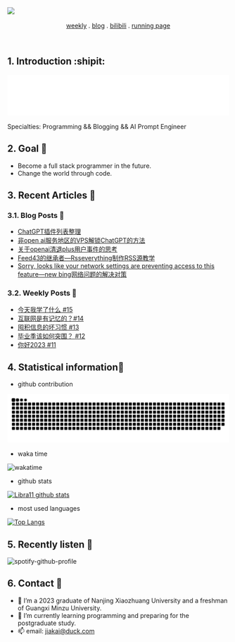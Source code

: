<a href="https://github.com/real-jiakai">
  <img src="https://img.shields.io/badge/github-real--jiakai-lightgrey?logo=github" style="max-width: 100%;">
</a>

<p align="center">
    <a href="https://gujiakai.top">weekly</a> .
    <a href="https://blog.gujiakai.top">blog</a> .
    <a href="https://space.bilibili.com/488592525">bilibili</a> .
    <a href="https://running.gujiakai.top">running page</a>
</p>

<br/>

## 1. Introduction :shipit:

[![hello-github](https://raw.githubusercontent.com/real-jiakai/real-jiakai/main/assets/hello-im-jaya.svg)](https://www.calligrapher.ai/)

Specialties: Programming && Blogging && AI Prompt Engineer

## 2. Goal :triangular_flag_on_post:

- Become a full stack programmer in the future.
- Change the world through code.

## 3. Recent Articles :pencil:

### 3.1. Blog Posts :page_facing_up:

<!-- BLOG-POST-LIST:START -->
- [ChatGPT插件列表整理](https://blog.gujiakai.top/2023/06/chatgpt-plugins-list.html)
- [非open ai服务地区的VPS解锁ChatGPT的方法](https://blog.gujiakai.top/2023/06/unlock-chatgpt-when-vps-been-judged-cn-by-cloudflare.html)
- [关于openai清退plus用户事件的思考](https://blog.gujiakai.top/2023/05/thinking-of-openai-ban-plus-customers-in-527.html)
- [Feed43的继承者—Rsseverything制作RSS源教学](https://blog.gujiakai.top/2023/03/create-rss-feed-with-rsseverything-tutorial.html)
- [Sorry, looks like your network settings are preventing access to this feature—new bing网络问题的解决对策](https://blog.gujiakai.top/2023/03/solutions-for-network-error-of-new-bing.html)
<!-- BLOG-POST-LIST:END -->

### 3.2. Weekly Posts :page_facing_up:

<!-- WEEKLY-POST-LIST:START -->
- [今天我学了什么 #15](https://gujiakai.top/2023/02/weekly-issue-15)
- [互联网是有记忆的？#14](https://gujiakai.top/2023/01/weekly-issue-14)
- [囤积信息的坏习惯 #13](https://gujiakai.top/2023/01/weekly-issue-13)
- [毕业季该如何突围？ #12](https://gujiakai.top/2023/01/weekly-issue-12)
- [你好2023 #11](https://gujiakai.top/2023/01/weekly-issue-11)
<!-- WEEKLY-POST-LIST:END -->

## 4. Statistical information:scroll:

- github contribution

![github-contribution-grid-snake](https://raw.githubusercontent.com/real-jiakai/real-jiakai/main/assets/github-contribution-grid-snake.svg)

- waka time

![wakatime](https://wakatime.com/share/@Jaya/b277c128-2898-4b50-a06b-80e5e93e642d.svg)

- github stats

[![Libra11 github stats](https://github-readme-stats.vercel.app/api?username=real-jiakai&count_private=true&show_icons=true&theme=radical)](https://github.com/real-jiakai)

- most used languages

[![Top Langs](https://github-readme-stats.vercel.app/api/top-langs/?username=real-jiakai&theme=radical)](https://github.com/real-jiakai)

## 5. Recently listen :musical_note:

![spotify-github-profile](https://spotify-github-profile.vercel.app/api/view?uid=31xulne5z45q3wqlwgogsrxcsgg4&cover_image=true&theme=compact)

## 6. Contact :email:
- 🔭 I’m a 2023 graduate of Nanjing Xiaozhuang University and a freshman of Guangxi Minzu University.
- 🌱 I’m currently learning programming and preparing for the postgraduate study.
- 📫 email: jiakai@duck.com

